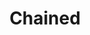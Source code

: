 ---
title: Chained
description:
category: 
price: 
images: 
    - /assets/img/portfolio/chained.jpg
---